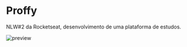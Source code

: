 # Proffy

NLW#2 da Rocketseat, desenvolvimento de uma plataforma de estudos.


![preview](https://user-images.githubusercontent.com/61063065/97484925-28e6a800-1938-11eb-8e98-0d93f258cada.png)
